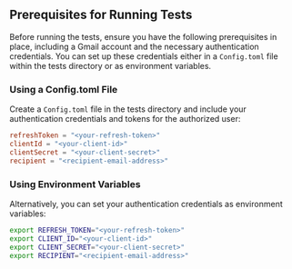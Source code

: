 ## Prerequisites for Running Tests

Before running the tests, ensure you have the following prerequisites in place, including a Gmail account and the necessary authentication credentials. You can set up these credentials either in a `Config.toml` file within the tests directory or as environment variables.

### Using a Config.toml File

Create a `Config.toml` file in the tests directory and include your authentication credentials and tokens for the authorized user:

```toml
refreshToken = "<your-refresh-token>"
clientId = "<your-client-id>"
clientSecret = "<your-client-secret>"
recipient = "<recipient-email-address>"
```

### Using Environment Variables

Alternatively, you can set your authentication credentials as environment variables:
```bash
export REFRESH_TOKEN="<your-refresh-token>"
export CLIENT_ID="<your-client-id>"
export CLIENT_SECRET="<your-client-secret>"
export RECIPIENT="<recipient-email-address>"
```
